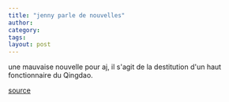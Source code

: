 ```yaml
---
title: "jenny parle de nouvelles"
author:
category: 
tags: 
layout: post
---
```

une mauvaise nouvelle pour aj, il s'agit de la destitution d'un haut fonctionnaire du Qingdao.

<a href="http://www.french.xinhuanet.com/french/2006-12/24/content_365334.htm">source</a> 

